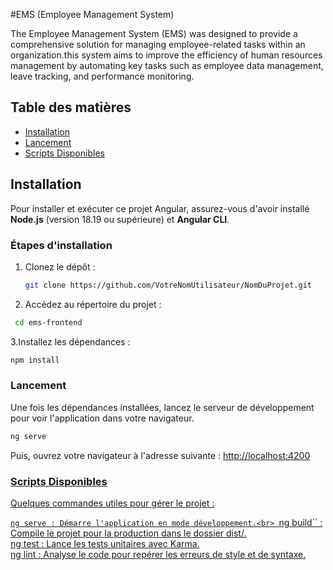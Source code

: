 #EMS (Employee Management System)

The Employee Management System (EMS) was designed to provide a comprehensive solution for managing employee-related tasks within an organization.this system aims to improve the efficiency of human resources management by automating key tasks such as employee data management, leave tracking, and performance monitoring.

## Table des matières

- [Installation](#installation)
- [Lancement](#lancement)
- [Scripts Disponibles](#scripts-disponibles)

## Installation

Pour installer et exécuter ce projet Angular, assurez-vous d'avoir installé **Node.js** (version 18.19 ou supérieure) et **Angular CLI**.

### Étapes d'installation

1. Clonez le dépôt :
   ```bash
   git clone https://github.com/VotreNomUtilisateur/NomDuProjet.git
   ```
2. Accédez au répertoire du projet :
  ```bash
   cd ems-frontend
   ```
3.Installez les dépendances :
 ```bash
npm install
```
### Lancement
Une fois les dépendances installées, lancez le serveur de développement pour voir l'application dans votre navigateur.
```bash
ng serve
```
Puis, ouvrez votre navigateur à l'adresse suivante : <a href="url">http://localhost:4200
### Scripts Disponibles
Quelques commandes utiles pour gérer le projet :

``ng serve : Démarre l'application en mode développement.<br>
``ng build`` : Compile le projet pour la production dans le dossier dist/.<br>
ng test : Lance les tests unitaires avec Karma.<br>
ng lint : Analyse le code pour repérer les erreurs de style et de syntaxe.<br>
